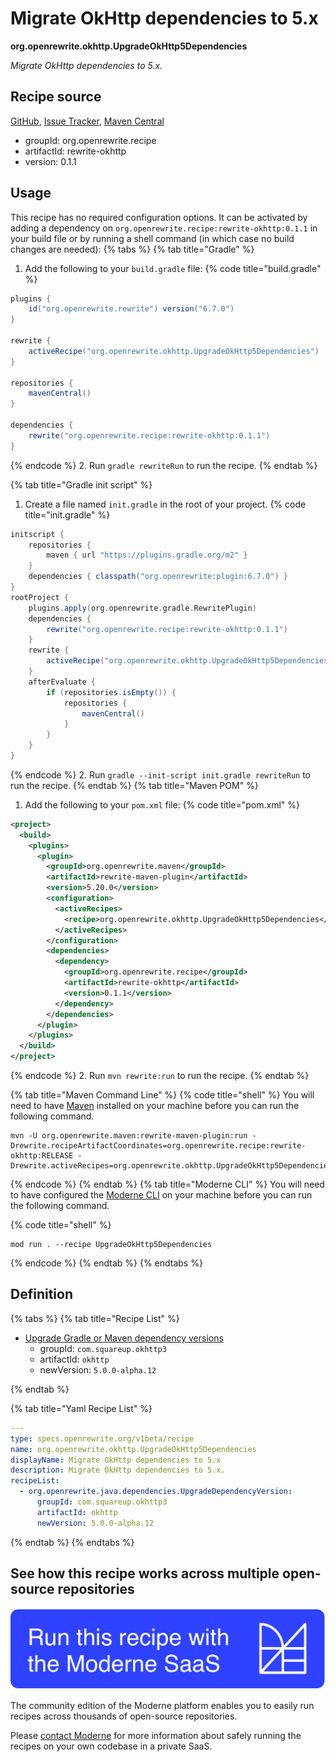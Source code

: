 # Migrate OkHttp dependencies to 5.x

**org.openrewrite.okhttp.UpgradeOkHttp5Dependencies**

_Migrate OkHttp dependencies to 5.x._

## Recipe source

[GitHub](https://github.com/openrewrite/rewrite-okhttp/blob/main/src/main/resources/META-INF/rewrite/okhttp-5.yml), [Issue Tracker](https://github.com/openrewrite/rewrite-okhttp/issues), [Maven Central](https://central.sonatype.com/artifact/org.openrewrite.recipe/rewrite-okhttp/0.1.1/jar)

* groupId: org.openrewrite.recipe
* artifactId: rewrite-okhttp
* version: 0.1.1


## Usage

This recipe has no required configuration options. It can be activated by adding a dependency on `org.openrewrite.recipe:rewrite-okhttp:0.1.1` in your build file or by running a shell command (in which case no build changes are needed): 
{% tabs %}
{% tab title="Gradle" %}
1. Add the following to your `build.gradle` file:
{% code title="build.gradle" %}
```groovy
plugins {
    id("org.openrewrite.rewrite") version("6.7.0")
}

rewrite {
    activeRecipe("org.openrewrite.okhttp.UpgradeOkHttp5Dependencies")
}

repositories {
    mavenCentral()
}

dependencies {
    rewrite("org.openrewrite.recipe:rewrite-okhttp:0.1.1")
}
```
{% endcode %}
2. Run `gradle rewriteRun` to run the recipe.
{% endtab %}

{% tab title="Gradle init script" %}
1. Create a file named `init.gradle` in the root of your project.
{% code title="init.gradle" %}
```groovy
initscript {
    repositories {
        maven { url "https://plugins.gradle.org/m2" }
    }
    dependencies { classpath("org.openrewrite:plugin:6.7.0") }
}
rootProject {
    plugins.apply(org.openrewrite.gradle.RewritePlugin)
    dependencies {
        rewrite("org.openrewrite.recipe:rewrite-okhttp:0.1.1")
    }
    rewrite {
        activeRecipe("org.openrewrite.okhttp.UpgradeOkHttp5Dependencies")
    }
    afterEvaluate {
        if (repositories.isEmpty()) {
            repositories {
                mavenCentral()
            }
        }
    }
}
```
{% endcode %}
2. Run `gradle --init-script init.gradle rewriteRun` to run the recipe.
{% endtab %}
{% tab title="Maven POM" %}
1. Add the following to your `pom.xml` file:
{% code title="pom.xml" %}
```xml
<project>
  <build>
    <plugins>
      <plugin>
        <groupId>org.openrewrite.maven</groupId>
        <artifactId>rewrite-maven-plugin</artifactId>
        <version>5.20.0</version>
        <configuration>
          <activeRecipes>
            <recipe>org.openrewrite.okhttp.UpgradeOkHttp5Dependencies</recipe>
          </activeRecipes>
        </configuration>
        <dependencies>
          <dependency>
            <groupId>org.openrewrite.recipe</groupId>
            <artifactId>rewrite-okhttp</artifactId>
            <version>0.1.1</version>
          </dependency>
        </dependencies>
      </plugin>
    </plugins>
  </build>
</project>
```
{% endcode %}
2. Run `mvn rewrite:run` to run the recipe.
{% endtab %}

{% tab title="Maven Command Line" %}
{% code title="shell" %}
You will need to have [Maven](https://maven.apache.org/download.cgi) installed on your machine before you can run the following command.

```shell
mvn -U org.openrewrite.maven:rewrite-maven-plugin:run -Drewrite.recipeArtifactCoordinates=org.openrewrite.recipe:rewrite-okhttp:RELEASE -Drewrite.activeRecipes=org.openrewrite.okhttp.UpgradeOkHttp5Dependencies
```
{% endcode %}
{% endtab %}
{% tab title="Moderne CLI" %}
You will need to have configured the [Moderne CLI](https://docs.moderne.io/moderne-cli/cli-intro) on your machine before you can run the following command.

{% code title="shell" %}
```shell
mod run . --recipe UpgradeOkHttp5Dependencies
```
{% endcode %}
{% endtab %}
{% endtabs %}

## Definition

{% tabs %}
{% tab title="Recipe List" %}
* [Upgrade Gradle or Maven dependency versions](../java/dependencies/upgradedependencyversion.md)
  * groupId: `com.squareup.okhttp3`
  * artifactId: `okhttp`
  * newVersion: `5.0.0-alpha.12`

{% endtab %}

{% tab title="Yaml Recipe List" %}
```yaml
---
type: specs.openrewrite.org/v1beta/recipe
name: org.openrewrite.okhttp.UpgradeOkHttp5Dependencies
displayName: Migrate OkHttp dependencies to 5.x
description: Migrate OkHttp dependencies to 5.x.
recipeList:
  - org.openrewrite.java.dependencies.UpgradeDependencyVersion:
      groupId: com.squareup.okhttp3
      artifactId: okhttp
      newVersion: 5.0.0-alpha.12

```
{% endtab %}
{% endtabs %}

## See how this recipe works across multiple open-source repositories

[![Moderne Link Image](/.gitbook/assets/ModerneRecipeButton.png)](https://app.moderne.io/recipes/org.openrewrite.okhttp.UpgradeOkHttp5Dependencies)

The community edition of the Moderne platform enables you to easily run recipes across thousands of open-source repositories.

Please [contact Moderne](https://moderne.io/product) for more information about safely running the recipes on your own codebase in a private SaaS.
